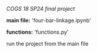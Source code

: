 *COGS 18 SP24 final project*

**main file:** 'four-bar-linkage.ipynb'

**functions:** 'functions.py'

run the project from the main file
